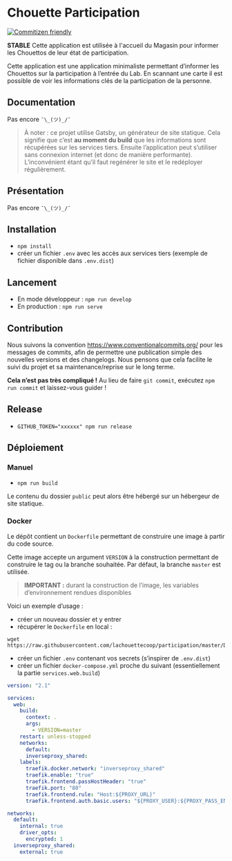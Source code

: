 # Chouette Participation

[![Commitizen friendly](https://img.shields.io/badge/commitizen-friendly-brightgreen.svg)](http://commitizen.github.io/cz-cli/)

**STABLE** Cette application est utilisée à l'accueil du Magasin pour informer les Chouettos de leur état de participation.

Cette application est une application minimaliste permettant d’informer les
Chouettos sur la participation à l’entrée du Lab. En scannant une carte il est
possible de voir les informations clés de la participation de la personne.

## Documentation

Pas encore `¯\_(ツ)_/¯`

> À noter : ce projet utilise Gatsby, un générateur de site statique. Cela
> signifie que c’est **au moment du build** que les informations sont récupérées
> sur les services tiers. Ensuite l’application peut s’utiliser sans connexion
> internet (et donc de manière performante). L’inconvénient étant qu’il faut
> regénérer le site et le redéployer régulièrement.

## Présentation

Pas encore `¯\_(ツ)_/¯`

## Installation

- `npm install`
- créer un fichier `.env` avec les accès aux services tiers (exemple de fichier
  disponible dans `.env.dist`)

## Lancement

- En mode développeur : `npm run develop`
- En production : `npm run serve`

## Contribution

Nous suivons la convention https://www.conventionalcommits.org/ pour les
messages de commits, afin de permettre une publication simple des nouvelles
versions et des changelogs. Nous pensons que cela facilite le suivi du projet et
sa maintenance/reprise sur le long terme.

**Cela n’est pas très compliqué !** Au lieu de faire `git commit`, exécutez
`npm run commit` et laissez-vous guider !

## Release

- `GITHUB_TOKEN="xxxxxx" npm run release`

## Déploiement

### Manuel

- `npm run build`

Le contenu du dossier `public` peut alors être hébergé sur un hébergeur de site
statique.

### Docker

Le dépôt contient un `Dockerfile` permettant de construire une image à partir du
code source.

Cette image accepte un argument `VERSION` à la construction permettant de
construire le tag ou la branche souhaitée. Par défaut, la branche `master` est
utilisée.

> **IMPORTANT :** durant la construction de l’image, les variables
> d’environnement rendues disponibles

Voici un exemple d’usage :

- créer un nouveau dossier et y entrer
- récupérer le `Dockerfile` en local :

```shell
wget https://raw.githubusercontent.com/lachouettecoop/participation/master/Dockerfile
```

- créer un fichier `.env` contenant vos secrets (s’inspirer de `.env.dist`)
- créer un fichier `docker-compose.yml` proche du suivant (essentiellement la
  partie `services.web.build`)

```yml
version: "2.1"

services:
  web:
    build:
      context: .
      args:
        - VERSION=master
    restart: unless-stopped
    networks:
      default:
      inverseproxy_shared:
    labels:
      traefik.docker.network: "inverseproxy_shared"
      traefik.enable: "true"
      traefik.frontend.passHostHeader: "true"
      traefik.port: "80"
      traefik.frontend.rule: "Host:${PROXY_URL}"
      traefik.frontend.auth.basic.users: "${PROXY_USER}:${PROXY_PASS_ENC}"

networks:
  default:
    internal: true
    driver_opts:
      encrypted: 1
  inverseproxy_shared:
    external: true
```

